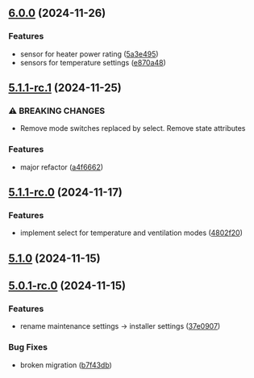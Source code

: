## [6.0.0](https://github.com/bj00rn/ha-saleryd-ftx/compare/v5.1.1-rc.1...v6.0.0) (2024-11-26)


### Features

* sensor for heater power rating ([5a3e495](https://github.com/bj00rn/ha-saleryd-ftx/commit/5a3e495932db359516fcacd1e3dfccebe7fc1280))
* sensors for temperature settings ([e870a48](https://github.com/bj00rn/ha-saleryd-ftx/commit/e870a488314033bf7e7de0c81376695a85656f9b))

## [5.1.1-rc.1](https://github.com/bj00rn/ha-saleryd-ftx/compare/v5.1.1-rc.0...v5.1.1-rc.1) (2024-11-25)


### ⚠ BREAKING CHANGES

* Remove mode switches replaced by select. Remove state attributes

### Features

* major refactor ([a4f6662](https://github.com/bj00rn/ha-saleryd-ftx/commit/a4f6662c4a5de387f2f9ab3672b7f0dea20ef86e))

## [5.1.1-rc.0](https://github.com/bj00rn/ha-saleryd-ftx/compare/v5.1.0...v5.1.1-rc.0) (2024-11-17)


### Features

* implement select for temperature and ventilation modes ([4802f20](https://github.com/bj00rn/ha-saleryd-ftx/commit/4802f20680d21e383c1a4900fab591111d659a6a))

## [5.1.0](https://github.com/bj00rn/ha-saleryd-ftx/compare/v5.0.1-rc.0...v5.1.0) (2024-11-15)

## [5.0.1-rc.0](https://github.com/bj00rn/ha-saleryd-ftx/compare/v5.0.0...v5.0.1-rc.0) (2024-11-15)


### Features

* rename maintenance settings -> installer settings ([37e0907](https://github.com/bj00rn/ha-saleryd-ftx/commit/37e090782d756ecaf7b83f9379c5a4a3021ce3ee))


### Bug Fixes

* broken migration ([b7f43db](https://github.com/bj00rn/ha-saleryd-ftx/commit/b7f43dbd331480e91e4a72e9673659a4b3f3efb4))

